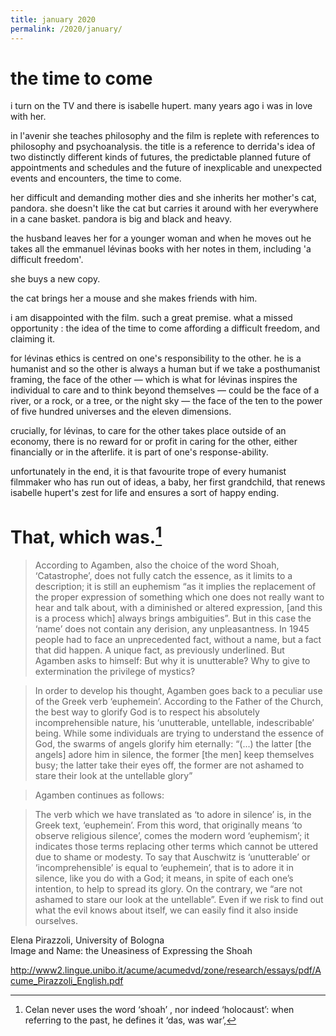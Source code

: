 ```yaml
---
title: january 2020  
permalink: /2020/january/  
---
```


# the time to come

i turn on the TV and there is isabelle hupert. many years ago i was in love with her.

in l'avenir she teaches philosophy and the film is replete with references to philosophy and psychoanalysis. the title is a reference to derrida's idea of two distinctly different kinds of futures, the predictable planned future of appointments and schedules and the future of inexplicable and unexpected events and encounters, the time to come.

her difficult and demanding mother dies and she inherits her mother's cat, pandora. she doesn't like the cat but carries it around with her everywhere in a cane basket. pandora is big and black and heavy.

the husband leaves her for a younger woman and when he moves out he takes all the emmanuel lévinas books with her notes in them, including 'a difficult freedom'.

she buys a new copy.

the cat brings her a mouse and she makes friends with him.

i am disappointed with the film. such a great premise. what a missed opportunity : the idea of the time to come affording a difficult freedom, and claiming it.

for lévinas ethics is centred on one's responsibility to the other. he is a humanist and so the other is always a human but if we take a posthumanist framing, the face of the other — which is what for lévinas inspires the individual to care and to think beyond themselves — could be the face of a river, or a rock, or a tree, or the night sky — the face of the ten to the power of five hundred universes and the eleven dimensions.

crucially, for lévinas, to care for the other takes place outside of an economy, there is no reward for or profit in caring for the other, either financially or in the afterlife. it is part of one's response-ability.

unfortunately in the end, it is that favourite trope of every humanist filmmaker who has run out of ideas, a baby, her first grandchild, that renews isabelle hupert's zest for life and ensures a sort of happy ending.

# That, which was.[^1]

> According to Agamben, also the choice of the word Shoah, ‘Catastrophe’, does not fully catch the essence, as it limits to a description; it is still an euphemism “as it implies the replacement of the proper expression of something which one does not really want to hear and talk about, with a diminished or altered expression, [and this is a process which] always brings ambiguities”. But in this case the ‘name’ does not contain any derision, any unpleasantness.
In 1945 people had to face an unprecedented fact, without a name, but a fact that did happen. A unique fact, as previously underlined. But Agamben asks to himself: But why it is unutterable? Why to give to extermination the privilege of mystics?

> In order to develop his thought, Agamben goes back to a peculiar use of the Greek verb ‘euphemein’. According to the Father of the Church, the best way to glorify God is to respect his absolutely incomprehensible nature, his ‘unutterable, untellable, indescribable’ being. While some individuals are trying to understand the essence of God, the swarms of angels glorify him eternally: “(...) the latter [the angels] adore him in silence, the former [the men] keep themselves busy; the latter take their eyes off, the former are not ashamed to stare their look at the untellable glory”

>Agamben continues as follows:

> The verb which we have translated as ‘to adore in silence’ is, in the Greek text, ‘euphemein’. From this word, that originally means ‘to observe religious silence’, comes the modern word ‘euphemism’; it indicates those terms replacing other terms which cannot be uttered due to shame or modesty. To say that Auschwitz is ‘unutterable’ or ‘incomprehensible’ is equal to ‘euphemein’, that is to adore it in silence, like you do with a God; it means, in spite of each one’s intention, to help to spread its glory. On the contrary, we “are not ashamed to stare our look at the untellable”. Even if we risk to find out what the evil knows about itself, we can easily find it also inside ourselves.

Elena Pirazzoli, University of Bologna  
Image and Name: the Uneasiness of Expressing the Shoah

http://www2.lingue.unibo.it/acume/acumedvd/zone/research/essays/pdf/Acume_Pirazzoli_English.pdf

[^1]: Celan never uses the word ‘shoah’ , nor indeed ‘holocaust’: when referring to the past, he defines it ‘das, was war’, 